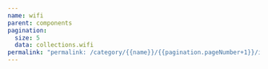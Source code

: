 ```yaml
---
name: wifi
parent: components
pagination:
  size: 5
  data: collections.wifi
permalink: "permalink: /category/{{name}}/{{pagination.pageNumber+1}}/index.html"
---
```

